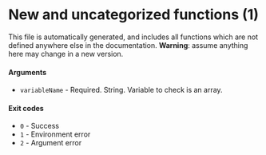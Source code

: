 # New and uncategorized functions (1)

This file is automatically generated, and includes all functions which are not defined anywhere else in the documentation. **Warning**: assume anything here may change in a new version.

#### Arguments

- `variableName` - Required. String. Variable to check is an array.

#### Exit codes

- `0` - Success
- `1` - Environment error
- `2` - Argument error
